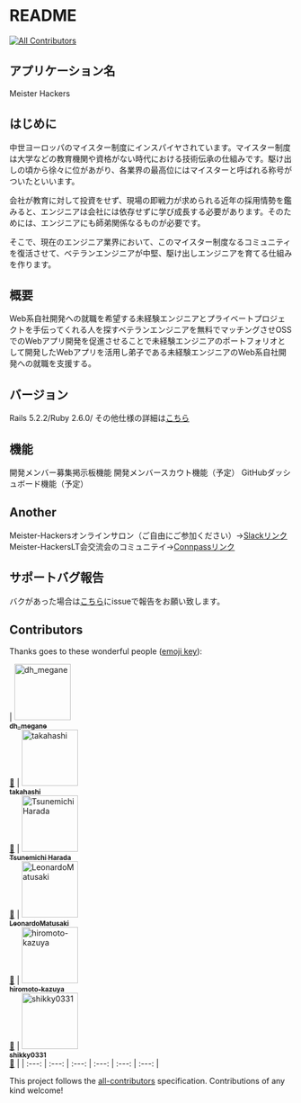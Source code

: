 # README
[![All Contributors](https://img.shields.io/badge/all_contributors-1-orange.svg?style=flat-square)](#contributors)

## アプリケーション名
<p>Meister Hackers</p>

## はじめに
<p>中世ヨーロッパのマイスター制度にインスパイヤされています。マイスター制度は大学などの教育機関や資格がない時代における技術伝承の仕組みです。駆け出しの頃から徐々に位があがり、各業界の最高位にはマイスターと呼ばれる称号がついたといいます。

会社が教育に対して投資をせず、現場の即戦力が求められる近年の採用情勢を鑑みると、エンジニアは会社には依存せずに学び成長する必要があります。そのためには、エンジニアにも師弟関係なるものが必要です。

そこで、現在のエンジニア業界において、このマイスター制度なるコミュニティを復活させて、ベテランエンジニアが中堅、駆け出しエンジニアを育てる仕組みを作ります。</p>

## 概要
<p>Web系自社開発への就職を希望する未経験エンジニアとプライベートプロジェクトを手伝ってくれる人を探すベテランエンジニアを無料でマッチングさせOSSでのWebアプリ開発を促進させることで未経験エンジニアのポートフォリオとして開発したWebアプリを活用し弟子である未経験エンジニアのWeb系自社開発への就職を支援する。</p>

## バージョン
Rails 5.2.2/Ruby 2.6.0/
その他仕様の詳細は[こちら](https://github.com/WEBsinjyuku/meister-hackers/wiki)

## 機能
開発メンバー募集掲示板機能
開発メンバースカウト機能（予定）
GitHubダッシュボード機能（予定）

## Another
Meister-Hackersオンラインサロン（ご自由にご参加ください）→[Slackリンク](https://join.slack.com/t/meister-hackers/shared_invite/enQtNTYyMzAyNDM2MjI2LTAzYjIyYmY0ZWM5YWQ2ODc3M2Y4MGI3MWYxMTVmODk5NWU0NmNmMDc1NjVjMDBmODcxZDkyNjUwZTgxMTM0M2I)<br>
Meister-HackersLT会交流会のコミュニテイ→[Connpassリンク](https://ossteam.connpass.com/)


## サポートバグ報告
バクがあった場合は[こちら](https://github.com/WEBsinjyuku/meister-hackers-support)にissueで報告をお願い致します。

## Contributors

Thanks goes to these wonderful people ([emoji key](https://github.com/all-contributors/all-contributors#emoji-key)):

<!-- ALL-CONTRIBUTORS-LIST:START - Do not remove or modify this section -->
<!-- prettier-ignore -->
| [<img src="https://avatars3.githubusercontent.com/u/40923242?v=4" width="100px;" alt="dh_megane"/><br /><sub><b>dh_megane</b></sub>](https://github.com/dh-megane)<br />[🚧](#maintenance-dh-megane "Maintenance") |
[<img src="https://avatars2.githubusercontent.com/u/40596064?v=4" width="100px;" alt="takahashi"/><br /><sub><b>takahashi</b></sub>](https://github.com/takahashi19)<br />[🚧](#maintenance-takahashi19 "Maintenance") |
[<img src="https://avatars1.githubusercontent.com/u/760627?v=4" width="100px;" alt="Tsunemichi Harada"/><br /><sub><b>Tsunemichi Harada</b></sub>](https://github.com/tsu-nera)<br />[🚧](#maintenance-tsu-nera "Maintenance") |
[<img src="https://avatars1.githubusercontent.com/u/39451570?v=4" width="100px;" alt="LeonardoMatusaki"/><br /><sub><b>LeonardoMatusaki</b></sub>](https://github.com/LeonardoMatusaki)<br />[🚧](#maintenance-LeonardoMatusaki "Maintenance") |
[<img src="https://avatars1.githubusercontent.com/u/40492325?v=4" width="100px;" alt="hiromoto-kazuya"/><br /><sub><b>hiromoto-kazuya</b></sub>](https://github.com/hiromoto-kazuya)<br />[🚧](#maintenance-hiromoto-kazuya "Maintenance") |
[<img src="https://avatars2.githubusercontent.com/u/45489481?v=4" width="100px;" alt="shikky0331"/><br /><sub><b>shikky0331</b></sub>](https://github.com/shikky0331)<br />[🚧](#maintenance-shikky0331 "Maintenance") |
| :---: | :---: | :---: | :---: | :---: | :---: |
<!-- ALL-CONTRIBUTORS-LIST:END -->

This project follows the [all-contributors](https://github.com/all-contributors/all-contributors) specification. Contributions of any kind welcome!
